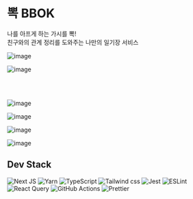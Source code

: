 # 뽁 BBOK

 나를 아프게 하는 가시를 뽁! 
 <br/>
 친구와의 관계 정리를 도와주는 나만의 일기장 서비스

![image](https://github.com/bysxx/bbok-front/assets/98216274/4aefbc08-3e92-4d4a-b0f4-1ad1a9670b2f)

![image](https://github.com/bysxx/bbok-front/assets/98216274/0e30213b-7ad7-4df5-9e63-995334433613)

<br />
<br />

![image](https://github.com/bysxx/bbok-front/assets/98216274/a22e3411-0ee7-4c52-9814-3de64cb59744)

![image](https://github.com/bysxx/bbok-front/assets/98216274/d887b650-0154-4bd2-af8f-739935830a5f)

![image](https://github.com/bysxx/bbok-front/assets/98216274/b09974ae-7d1f-4193-9214-bff84d9ae773)

![image](https://github.com/bysxx/bbok-front/assets/98216274/99a986e8-7c7b-4352-8382-6d74ea5dd07d)

## Dev Stack
![Next JS](https://img.shields.io/badge/Next-black?style=for-the-badge&logo=next.js&logoColor=white)
![Yarn](https://img.shields.io/badge/yarn-%232C8EBB.svg?style=for-the-badge&logo=yarn&logoColor=white)
![TypeScript](https://img.shields.io/badge/typescript-%23007ACC.svg?style=for-the-badge&logo=typescript&logoColor=white)
![Tailwind css](https://img.shields.io/badge/Tailwind%20CSS-06B6D4?style=for-the-badge&logo=Tailwind%20CSS&logoColor=white)
![Jest](https://img.shields.io/badge/-jest-%23C21325?style=for-the-badge&logo=jest&logoColor=white)
![ESLint](https://img.shields.io/badge/ESLint-4B3263?style=for-the-badge&logo=eslint&logoColor=white)
![React Query](https://img.shields.io/badge/-React%20Query-FF4154?style=for-the-badge&logo=react%20query&logoColor=white)
![GitHub Actions](https://img.shields.io/badge/github%20actions-%232671E5.svg?style=for-the-badge&logo=githubactions&logoColor=white)
![Prettier](https://img.shields.io/badge/prettier-F7B93E?style=for-the-badge&logo=prettier&logoColor=white)


